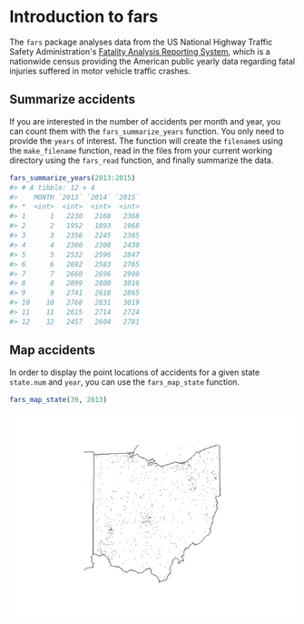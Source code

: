 
<!-- README.md is generated from README.Rmd. Please edit that file -->
Introduction to fars
====================

The `fars` package analyses data from the US National Highway Traffic Safety Administration's [Fatality Analysis Reporting System](https://www.nhtsa.gov/research-data/fatality-analysis-reporting-system-fars), which is a nationwide census providing the American public yearly data regarding fatal injuries suffered in motor vehicle traffic crashes.

Summarize accidents
-------------------

If you are interested in the number of accidents per month and year, you can count them with the `fars_summarize_years` function. You only need to provide the `years` of interest. The function will create the `filename`s using the `make_filename` function, read in the files from your current working directory using the `fars_read` function, and finally summarize the data.

``` r
fars_summarize_years(2013:2015)
#> # A tibble: 12 × 4
#>    MONTH `2013` `2014` `2015`
#> *  <int>  <int>  <int>  <int>
#> 1      1   2230   2168   2368
#> 2      2   1952   1893   1968
#> 3      3   2356   2245   2385
#> 4      4   2300   2308   2430
#> 5      5   2532   2596   2847
#> 6      6   2692   2583   2765
#> 7      7   2660   2696   2998
#> 8      8   2899   2800   3016
#> 9      9   2741   2618   2865
#> 10    10   2768   2831   3019
#> 11    11   2615   2714   2724
#> 12    12   2457   2604   2781
```

Map accidents
-------------

In order to display the point locations of accidents for a given state `state.num` and `year`, you can use the `fars_map_state` function.

``` r
fars_map_state(39, 2013)
```

![](README-map-1.png)
